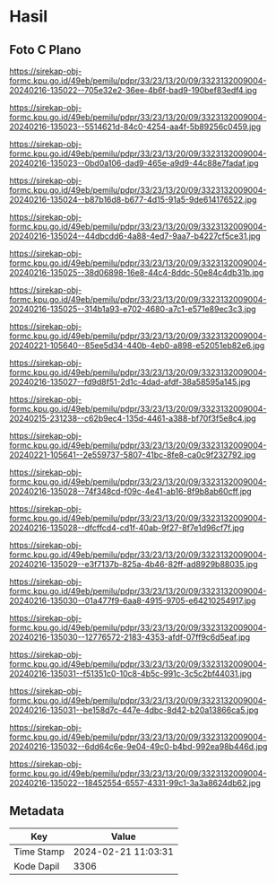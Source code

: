 # Hasil

## Foto C Plano

https://sirekap-obj-formc.kpu.go.id/49eb/pemilu/pdpr/33/23/13/20/09/3323132009004-20240216-135022--705e32e2-36ee-4b6f-bad9-190bef83edf4.jpg

https://sirekap-obj-formc.kpu.go.id/49eb/pemilu/pdpr/33/23/13/20/09/3323132009004-20240216-135023--5514621d-84c0-4254-aa4f-5b89256c0459.jpg

https://sirekap-obj-formc.kpu.go.id/49eb/pemilu/pdpr/33/23/13/20/09/3323132009004-20240216-135023--0bd0a106-dad9-465e-a9d9-44c88e7fadaf.jpg

https://sirekap-obj-formc.kpu.go.id/49eb/pemilu/pdpr/33/23/13/20/09/3323132009004-20240216-135024--b87b16d8-b677-4d15-91a5-9de614176522.jpg

https://sirekap-obj-formc.kpu.go.id/49eb/pemilu/pdpr/33/23/13/20/09/3323132009004-20240216-135024--44dbcdd6-4a88-4ed7-9aa7-b4227cf5ce31.jpg

https://sirekap-obj-formc.kpu.go.id/49eb/pemilu/pdpr/33/23/13/20/09/3323132009004-20240216-135025--38d06898-16e8-44c4-8ddc-50e84c4db31b.jpg

https://sirekap-obj-formc.kpu.go.id/49eb/pemilu/pdpr/33/23/13/20/09/3323132009004-20240216-135025--314b1a93-e702-4680-a7c1-e571e89ec3c3.jpg

https://sirekap-obj-formc.kpu.go.id/49eb/pemilu/pdpr/33/23/13/20/09/3323132009004-20240221-105640--85ee5d34-440b-4eb0-a898-e52051eb82e6.jpg

https://sirekap-obj-formc.kpu.go.id/49eb/pemilu/pdpr/33/23/13/20/09/3323132009004-20240216-135027--fd9d8f51-2d1c-4dad-afdf-38a58595a145.jpg

https://sirekap-obj-formc.kpu.go.id/49eb/pemilu/pdpr/33/23/13/20/09/3323132009004-20240215-231238--c62b9ec4-135d-4461-a388-bf70f3f5e8c4.jpg

https://sirekap-obj-formc.kpu.go.id/49eb/pemilu/pdpr/33/23/13/20/09/3323132009004-20240221-105641--2e559737-5807-41bc-8fe8-ca0c9f232792.jpg

https://sirekap-obj-formc.kpu.go.id/49eb/pemilu/pdpr/33/23/13/20/09/3323132009004-20240216-135028--74f348cd-f09c-4e41-ab16-8f9b8ab60cff.jpg

https://sirekap-obj-formc.kpu.go.id/49eb/pemilu/pdpr/33/23/13/20/09/3323132009004-20240216-135028--dfcffcd4-cd1f-40ab-9f27-8f7e1d96cf7f.jpg

https://sirekap-obj-formc.kpu.go.id/49eb/pemilu/pdpr/33/23/13/20/09/3323132009004-20240216-135029--e3f7137b-825a-4b46-82ff-ad8929b88035.jpg

https://sirekap-obj-formc.kpu.go.id/49eb/pemilu/pdpr/33/23/13/20/09/3323132009004-20240216-135030--01a477f9-6aa8-4915-9705-e64210254917.jpg

https://sirekap-obj-formc.kpu.go.id/49eb/pemilu/pdpr/33/23/13/20/09/3323132009004-20240216-135030--12776572-2183-4353-afdf-07ff9c6d5eaf.jpg

https://sirekap-obj-formc.kpu.go.id/49eb/pemilu/pdpr/33/23/13/20/09/3323132009004-20240216-135031--f51351c0-10c8-4b5c-991c-3c5c2bf44031.jpg

https://sirekap-obj-formc.kpu.go.id/49eb/pemilu/pdpr/33/23/13/20/09/3323132009004-20240216-135031--be158d7c-447e-4dbc-8d42-b20a13866ca5.jpg

https://sirekap-obj-formc.kpu.go.id/49eb/pemilu/pdpr/33/23/13/20/09/3323132009004-20240216-135032--6dd64c6e-9e04-49c0-b4bd-992ea98b446d.jpg

https://sirekap-obj-formc.kpu.go.id/49eb/pemilu/pdpr/33/23/13/20/09/3323132009004-20240216-135022--18452554-6557-4331-99c1-3a3a8624db62.jpg


## Metadata

| Key        | Value               |
| ---------- | ------------------- |
| Time Stamp | 2024-02-21 11:03:31 |
| Kode Dapil | 3306                |



